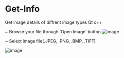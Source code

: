 # Get-Info
Get image details of diffrent image types
Qt
c++


~ Browse your file through 'Open Image' button
![image](https://user-images.githubusercontent.com/12136571/46522380-3ee02680-c8a0-11e8-8fe6-96d7cde9837b.png)

~ Select image file(.JPEG, .PNG, .BMP, .TIFF)

![image](https://user-images.githubusercontent.com/12136571/46522696-1f95c900-c8a1-11e8-9a9b-c7e724cea90e.png)
